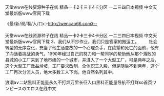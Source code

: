 天堂www在线资源种子在线
精品一卡2卡三卡4卡分区
一二三四日本视频
中文天堂最新版www官网下载


《最/新/观/看/入/口👉http://wencao66.com》--

天堂www在线资源种子在线
精品一卡2卡三卡4卡分区
一二三四日本视频
中文天堂最新版www官网下载
	3、我们从不抄作业，我们只是答案的搬运工。
　　社会转型的无序变化，充当了他生活变故的一个心理杀手，在绝望和死亡的面前，他有了向活着挑战的勇气，1990年经过自己的努力和一帮同学的帮助他从那个落败的县城的小工厂来到了地市级的一个城市，并进入了一个大型工厂，可是两年之后，这个大型工厂效益滑坡，工厂要求改制，全体职工入股，但是随后不到两年，这个工厂再次分流人员，绝大多数工人下岗，他自然名列其中。





浪潮a∨二站黑料正能量永久不打烊万里长征入口黑料正能量导航不打烊so首页ワンピースのエロス在线中文
